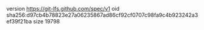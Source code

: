 version https://git-lfs.github.com/spec/v1
oid sha256:d97cb4b78823e27a06235867ad86cf92cf0707c98fa9c4b923242a3ef39f21ba
size 19798
